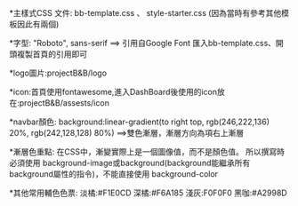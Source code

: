 *主樣式CSS 文件: bb-template.css 、 style-starter.css (因為當時有參考其他模板因此有兩個)

*字型: "Roboto", sans-serif ==> 引用自Google Font 匯入bb-template.css、開頭複製首頁的引用即可

*logo圖片:projectB&B/logo

*icon:首頁使用fontawesome,進入DashBoard後使用的icon放在:projectB&B/assests/icon

*navbar顏色:
background:linear-gradient(to right top, rgb(246,222,136)
20%, rgb(242,128,128) 80%)
==>雙色漸層，漸層方向為項右上漸層

*漸層色重點: 
在CSS中，漸變實際上是一個圖像值，而不是顏色值。
所以撰寫時必須使用 background-image或background(background能繼承所有background屬性的指令)，不能直接使用 background-color

*其他常用輔色色票:
淡橘:#F1E0CD
深橘:#F6A185
淺灰:F0F0F0
黑咖:#A2998D
